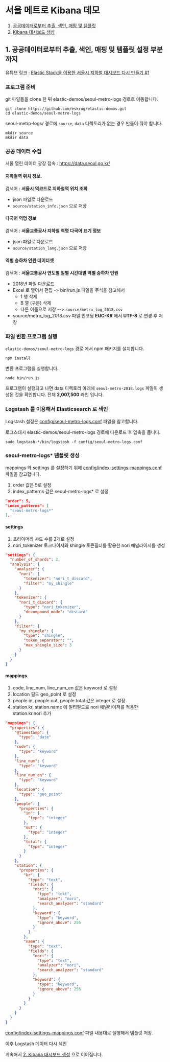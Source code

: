 # 서울 메트로 Kibana 데모

1. [공공데이터로부터 추출, 색인, 매핑 및 템플릿](https://github.com/eskrug/elastic-demos/blob/master/seoul-metro-logs/01-data-process-ingest.md)
2. [Kibana 대시보드 생성](https://github.com/eskrug/elastic-demos/blob/master/seoul-metro-logs/02-kibana-dashboard.md)

## 1. 공공데이터로부터 추출, 색인, 매핑 및 템플릿 설정 부분까지

유튜브 링크 : [Elastic Stack을 이용한 서울시 지하철 대시보드 다시 만들기 #1](https://www.youtube.com/watch?v=ypsEZXVYLo4&list=PLhFRZgJc2afqxJx0RBKkYUxSUDJNusXPl)

### 프로그램 준비

git 파일들을 clone 한 뒤 elastic-demos/seoul-metro-logs 경로로 이동합니다.
```
git clone https://github.com/eskrug/elastic-demos.git
cd elastic-demos/seoul-metro-logs
```

seoul-metro-logs/ 경로에 `source`, `data` 디렉토리가 없는 경우 만들어 줘야 합니다.
```
mkdir source
mkdir data
```

### 공공 데이터 수집 

서울 열린 데이터 광장 접속 : https://data.seoul.go.kr/

<!-- kim*****1 / 8+!!  -->

#### 지하철역 위치 정보.

검색어 : **서울시 역코드로 지하철역 위치 조회**

- json 파일로 다운로드 
- `source/station_info.json` 으로 저장

#### 다국어 역명 정보

검색어 : **서울교통공사 지하철 역명 다국어 표기 정보**

- json 파일로 다운로드
- `source/station_lang.json` 으로 저장

#### 역별 승하차 인원 데이터셋

검색어 : **서울교통공사 연도별 일별 시간대별 역별 승하차 인원**

- 2018년 파일 다운로드
- Excel 로 열어서 편집 -> bin/run.js 파일을 주석을 참고해서
  - 1 행 삭제
  - B 열 (구분) 삭제
  - 다른 이름으로 저장 --> `source/metro_log_2018.csv`
- source/metro_log_2018.csv 파일 인코딩 **EUC-KR** 에서 **UTF-8** 로 변경 후 저장

### 파일 변환 프로그램 실행

`elastic-demos/seoul-metro-logs` 경로 에서 npm 패키지를 설치합니다.
```
npm install
```

변환 프로그램을 실행합니다.
```
node bin/run.js
```

프로그램이 실행되고 나면 data 디렉토리 아래에 `seoul-metro-2018.logs` 파일이 생성된 것을 확인합니다.
전체 **2,007,500** 라인 입니다.

### Logstash 를 이용해서 Elasticsearch 로 색인

Logstash 설정은 [config/seoul-metro-logs.conf](config/seoul-metro-logs.conf) 파일을 참고합니다.

로그스태시 elastic-demos/seoul-metro-logs 경로에 다운로드 후 압축을 풉니다.

```
sudo logstash-*/bin/logstash -f config/seoul-metro-logs.conf
```

### seoul-metro-logs* 템플릿 생성

mappings 와 settings 를 설정하기 위해 [config/index-settings-mappings.conf](config/index-settings-mappings.conf) 파일을 참고합니다.

1. order 값은 5로 설정
2. index_patterns 값은 seoul-metro-logs* 로 설정
```json
"order": 5,
"index_patterns": [
  "seoul-metro-logs*"
],
```

#### settings

1. 프라이머리 샤드 수를 2개로 설정
2. nori_tokenizer 토크나이저와 shingle 토큰필터를 활용한 nori 애널라이저를 생성
```json
"settings": {
  "number_of_shards": 2,
  "analysis": {
    "analyzer": {
      "nori": {
        "tokenizer": "nori_t_discard",
        "filter": "my_shingle"
      }
    },
    "tokenizer": {
      "nori_t_discard": {
        "type": "nori_tokenizer",
        "decompound_mode": "discard"
      }
    },
    "filter": {
      "my_shingle": {
        "type": "shingle",
        "token_separator": "",
        "max_shingle_size": 3
      }
    }
  }
}
```

#### mappings

1. code, line_num, line_num_en 값은 keyword 로 설정
2. location 필드 geo_point 로 설정
3. people.in, people.out, people.total 값은 integer 로 설정
4. station.kr, station.name 에 멀티필드로 nori 애널라이저를 적용한 station.kr.nori 추가

```json
"mappings": {
  "properties": {
    "@timestamp": {
      "type": "date"
    },
    "code": {
      "type": "keyword"
    },
    "line_num": {
      "type": "keyword"
    },
    "line_num_en": {
      "type": "keyword"
    },
    "location": {
      "type": "geo_point"
    },
    "people": {
      "properties": {
        "in": {
          "type": "integer"
        },
        "out": {
          "type": "integer"
        },
        "total": {
          "type": "integer"
        }
      }
    },
    "station": {
      "properties": {
        "kr": {
          "type": "text",
          "fields": {
            "nori": {
              "type": "text",
              "analyzer": "nori",
              "search_analyzer": "standard"
            },
            "keyword": {
              "type": "keyword",
              "ignore_above": 256
            }
          }
        },
        "name": {
          "type": "text",
          "fields": {
            "nori": {
              "type": "text",
              "analyzer": "nori",
              "search_analyzer": "standard"
            },
            "keyword": {
              "type": "keyword",
              "ignore_above": 256
            }
          }
        }
      }
    }
  }
}
```

[config/index-settings-mappings.conf](config/index-settings-mappings.conf) 파일 내용대로 실행해서 템플릿 저장.

이후 Logstash 데이터 다시 색인

계속해서 [2. Kibana 대시보드 생성](02-kibana-dashboard.md) 으로 이어집니다.